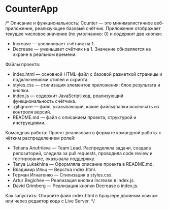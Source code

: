# CounterApp
/*
Описание и функциональность:
Counter — это минималистичное веб-приложение, реализующее базовый счётчик.
Приложение отображает текущее числовое значение (по умолчанию: 0) и содержит две кнопки:
- Increase — увеличивает счётчик на 1.
- Decrease — уменьшает счётчик на 1.
Значение обновляется на экране в реальном времени.

Файлы проекта:
- index.html — основной HTML-файл с базовой разметкой страницы и подключениями стилей и скрипта.
- styles.css — стилизация элементов приложения: блок результата и кнопки.
- index.js — содержит JavaScript-код, реализующий функциональность счётчика.
- .gitignore — файл, указывающий, какие файлы/папки исключать из контроля версий.
- README.md — файл с описанием проекта, структурой и инструкциями.

Командная работа:
Проект реализован в формате командной работы с чётким распределением ролей:

- Tetiana Anufriieva — Team Lead. Распределяла задачи, создала репозиторий, следила за pull requests, проводила code review и тестирование, оказывала поддержку.
- Tanya Lukakhina — Оформляла описание проекта в README.md.
- Владимир Ильц — Верстка index.html.
- Герман Игнатенко — Стилизация в styles.css.
- Artur Begichev — Реализация кнопки Increase в index.js.
- David Grimberg — Реализация кнопки Decrease в index.js.

Как запустить:
 Откройте файл index.html в браузере двойным кликом или через редактор кода с Live Server.
*/
